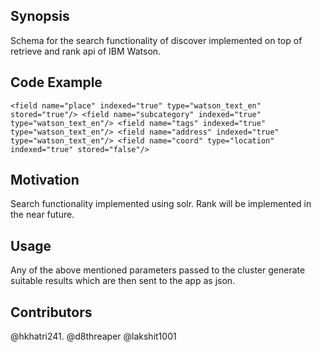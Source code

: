 ## Synopsis

Schema for the search functionality of discover implemented on top of retrieve and rank api of IBM Watson.

## Code Example
 
  `<field name="place" indexed="true" type="watson_text_en"  stored="true"/>
  <field name="subcategory" indexed="true" type="watson_text_en"/>
  <field name="tags" indexed="true" type="watson_text_en"/>
  <field name="address" indexed="true" type="watson_text_en"/>
  <field name="coord" type="location" indexed="true" stored="false"/>`


## Motivation

Search functionality implemented using solr.
Rank will be implemented in the near future.


## Usage

Any of the above mentioned parameters passed to the cluster generate suitable results which are then sent to the app as json.


## Contributors

@hkhatri241.
@d8threaper
@lakshit1001

